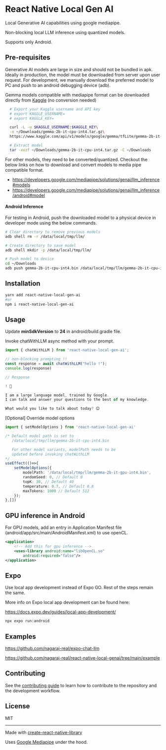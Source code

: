 # React Native Local Gen AI

Local Generative AI capabilities using google mediapipe.

Non-blocking local LLM inference using quantized models.

Supports only Android.

## Pre-requisites

Generative AI models are large in size and should not be bundled in apk. 
Ideally in production, the model must be downloaded from server upon user request.
For development, we manually download the preferred model to PC and push to an android debugging device (adb).

Gemma models compatible with mediapipe format can be downloaded directly from [Kaggle](https://www.kaggle.com/) (no conversion needed)

```bash
  # Export your Kaggle username and API key
  # export KAGGLE_USERNAME=
  # export KAGGLE_KEY=

  curl -L -u $KAGGLE_USERNAME:$KAGGLE_KEY\
  -o ~/Downloads/gemma-2b-it-cpu-int4.tar.gz\
  https://www.kaggle.com/api/v1/models/google/gemma/tfLite/gemma-2b-it-cpu-int4/1/download

  # Extract model
  tar -xvzf ~/Downloads/gemma-2b-it-cpu-int4.tar.gz -C ~/Downloads
```

For other models, they need to be converted/quantized.
Checkout the below links on how to download and convert models to media pipe compatible format.
 - https://developers.google.com/mediapipe/solutions/genai/llm_inference#models
 - https://developers.google.com/mediapipe/solutions/genai/llm_inference/android#model

#### Android Inference

For testing in Android, push the downloaded model to a physical device in developer mode using the below commands.

```sh
# Clear directory to remove previous models
adb shell rm -r /data/local/tmp/llm/

# Create directory to save model
adb shell mkdir -p /data/local/tmp/llm/

# Push model to device
cd ~/Downloads
adb push gemma-2b-it-cpu-int4.bin /data/local/tmp/llm/gemma-2b-it-cpu-int4.bin
```

## Installation

```sh
yarn add react-native-local-gen-ai
#or
npm i react-native-local-gen-ai
```
## Usage

Update **minSdkVersion** to **24** in android/build.gradle file.

Invoke chatWithLLM async method with your prompt.

```ts
import { chatWithLLM } from 'react-native-local-gen-ai';

// non-blocking prompting !!
const response = await chatWithLLM("hello !");
console.log(response)

// Response

! 👋

I am a large language model, trained by Google.
I can talk and answer your questions to the best of my knowledge.

What would you like to talk about today? 😊
```

[Optional] Override model options

```ts
import { setModelOptions } from 'react-native-local-gen-ai'

/* Default model path is set to 
   /data/local/tmp/llm/gemma-2b-it-cpu-int4.bin

   For other model variants, modelPath needs to be 
   updated before invoking chatWithLLM
*/
useEffect(()=>{
    setModelOptions({
        modelPath: '/data/local/tmp/llm/gemma-2b-it-gpu-int4.bin',
        randomSeed: 0, // Default 0
        topK: 30, // Default 40
        temperature: 0.7, // Default 0.8
        maxTokens: 1000 // Default 512
    });
},[])
```

## GPU inference in Android

For GPU models, add an entry in Application Manifest file (android/app/src/main/AndroidManifest.xml) to use openCL. 

```xml
<application>
    <!-- Add this for gpu inference -->
    <uses-library android:name="libOpenCL.so"
        android:required="false"/>
</application>
```

## Expo 

Use local app development instead of Expo GO. Rest of the steps remain the same.

More info on Expo local app development can be found here: 

https://docs.expo.dev/guides/local-app-development/

```sh 
npx expo run:android
```

## Examples

https://github.com/nagaraj-real/expo-chat-llm

https://github.com/nagaraj-real/react-native-local-genai/tree/main/example

## Contributing

See the [contributing guide](CONTRIBUTING.md) to learn how to contribute to the repository and the development workflow.

## License

MIT

---

Made with [create-react-native-library](https://github.com/callstack/react-native-builder-bob)

Uses [Google Mediapipe](https://github.com/google/mediapipe) under the hood.
